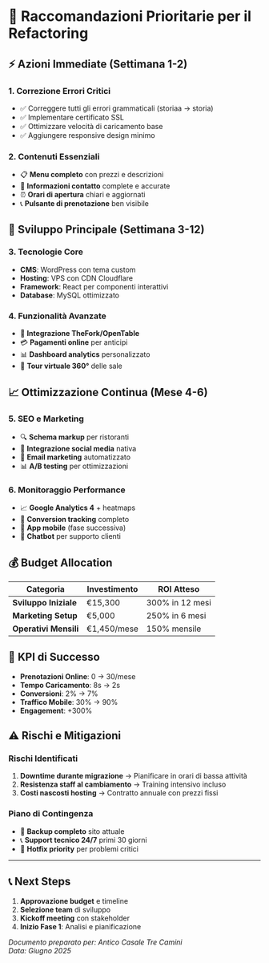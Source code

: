 # 🎯 Raccomandazioni Prioritarie per il Refactoring

## ⚡ Azioni Immediate (Settimana 1-2)

### 1. **Correzione Errori Critici**
- ✅ Correggere tutti gli errori grammaticali (storiaa → storia)
- ✅ Implementare certificato SSL
- ✅ Ottimizzare velocità di caricamento base
- ✅ Aggiungere responsive design minimo

### 2. **Contenuti Essenziali**
- 📋 **Menu completo** con prezzi e descrizioni
- 📍 **Informazioni contatto** complete e accurate
- ⏰ **Orari di apertura** chiari e aggiornati
- 📞 **Pulsante di prenotazione** ben visibile

## 🚀 Sviluppo Principale (Settimana 3-12)

### 3. **Tecnologie Core**
- **CMS**: WordPress con tema custom
- **Hosting**: VPS con CDN Cloudflare
- **Framework**: React per componenti interattivi
- **Database**: MySQL ottimizzato

### 4. **Funzionalità Avanzate**
- 🔗 **Integrazione TheFork/OpenTable**
- 💳 **Pagamenti online** per anticipi
- 📊 **Dashboard analytics** personalizzato
- 🎨 **Tour virtuale 360°** delle sale

## 📈 Ottimizzazione Continua (Mese 4-6)

### 5. **SEO e Marketing**
- 🔍 **Schema markup** per ristoranti
- 📱 **Integrazione social media** nativa
- 📧 **Email marketing** automatizzato
- 📊 **A/B testing** per ottimizzazioni

### 6. **Monitoraggio Performance**
- 📈 **Google Analytics 4** + heatmaps
- 🎯 **Conversion tracking** completo
- 📱 **App mobile** (fase successiva)
- 🤖 **Chatbot** per supporto clienti

## 💰 Budget Allocation

| Categoria | Investimento | ROI Atteso |
|-----------|-------------|------------|
| **Sviluppo Iniziale** | €15,300 | 300% in 12 mesi |
| **Marketing Setup** | €5,000 | 250% in 6 mesi |
| **Operativi Mensili** | €1,450/mese | 150% mensile |

## 🎯 KPI di Successo

- **Prenotazioni Online**: 0 → 30/mese
- **Tempo Caricamento**: 8s → 2s
- **Conversioni**: 2% → 7%
- **Traffico Mobile**: 30% → 90%
- **Engagement**: +300%

## ⚠️ Rischi e Mitigazioni

### **Rischi Identificati**
1. **Downtime durante migrazione** → Pianificare in orari di bassa attività
2. **Resistenza staff al cambiamento** → Training intensivo incluso
3. **Costi nascosti hosting** → Contratto annuale con prezzi fissi

### **Piano di Contingenza**
- 🔄 **Backup completo** sito attuale
- 📞 **Support tecnico 24/7** primi 30 giorni
- 🔧 **Hotfix priority** per problemi critici

---

## 📞 Next Steps

1. **Approvazione budget** e timeline
2. **Selezione team** di sviluppo
3. **Kickoff meeting** con stakeholder
4. **Inizio Fase 1**: Analisi e pianificazione

*Documento preparato per: Antico Casale Tre Camini*  
*Data: Giugno 2025*